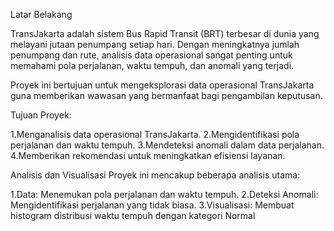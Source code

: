 Latar Belakang

TransJakarta adalah sistem Bus Rapid Transit (BRT) terbesar di dunia yang melayani jutaan penumpang setiap hari. Dengan meningkatnya jumlah penumpang dan rute, analisis data operasional sangat penting untuk memahami pola perjalanan, waktu tempuh, dan anomali yang terjadi.

Proyek ini bertujuan untuk mengeksplorasi data operasional TransJakarta guna memberikan wawasan yang bermanfaat bagi pengambilan keputusan.

Tujuan Proyek:

1.Menganalisis data operasional TransJakarta.
2.Mengidentifikasi pola perjalanan dan waktu tempuh.
3.Mendeteksi anomali dalam data perjalanan.
4.Memberikan rekomendasi untuk meningkatkan efisiensi layanan.

Analisis dan Visualisasi
Proyek ini mencakup beberapa analisis utama:

1.Data: Menemukan pola perjalanan dan waktu tempuh.
2.Deteksi Anomali: Mengidentifikasi perjalanan yang tidak biasa.
3.Visualisasi: Membuat histogram distribusi waktu tempuh dengan kategori Normal
